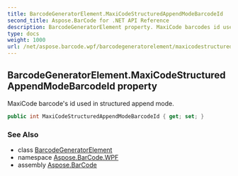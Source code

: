 ```yaml
---
title: BarcodeGeneratorElement.MaxiCodeStructuredAppendModeBarcodeId
second_title: Aspose.BarCode for .NET API Reference
description: BarcodeGeneratorElement property. MaxiCode barcodes id used in structured append mode
type: docs
weight: 1000
url: /net/aspose.barcode.wpf/barcodegeneratorelement/maxicodestructuredappendmodebarcodeid/
---
```

## BarcodeGeneratorElement.MaxiCodeStructuredAppendModeBarcodeId property

MaxiCode barcode's id used in structured append mode.

```csharp
public int MaxiCodeStructuredAppendModeBarcodeId { get; set; }
```

### See Also

* class [BarcodeGeneratorElement](../)
* namespace [Aspose.BarCode.WPF](../../../aspose.barcode.wpf/)
* assembly [Aspose.BarCode](../../../)


